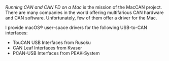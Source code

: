 _Running CAN and CAN FD on a Mac_ is the mission of the MacCAN project.
There are many companies in the world offering multifarious CAN hardware and CAN software.
Unfortunately, few of them offer a driver for the Mac.

I provide macOS® user-space drivers for the following USB-to-CAN interfaces:

- TouCAN USB Interfaces from Rusoku
- CAN Leaf Interfaces from Kvaser
- PCAN-USB Interfaces from PEAK-System
